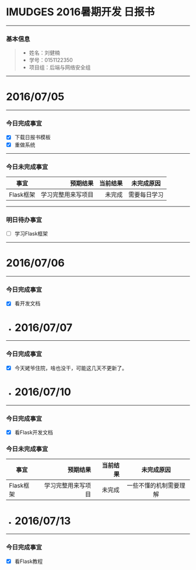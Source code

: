 
# IMUDGES 2016暑期开发 日报书

-------


### 基本信息
> * 姓名：刘健楠
> * 学号：0151122350
> * 项目组：后端与网络安全组

-------


# 2016/07/05

-------

### 今日完成事宜
- [x]  下载日报书模板
- [x]  重做系统

-----
### 今日未完成事宜


| 事宜     |预期结果| 当前结果  | 未完成原因   | 
| --------   | -----:  | -----:  | :----:  |
| Flask框架     | 学习完整用来写项目    | 未完成   | 需要每日学习   | 


------
### 明日待办事宜
- [ ] 学习Flask框架

-------
# 2016/07/06

-------

### 今日完成事宜
- [x]  看开发文档
- # 2016/07/07

-------

### 今日完成事宜
- [x]  今天姥爷住院，啥也没干，可能这几天不更新了。
- # 2016/07/10

-------

### 今日完成事宜
- [x]  看Flask开发文档
### 今日未完成事宜


| 事宜     |预期结果| 当前结果  | 未完成原因   | 
| --------   | -----:  | -----:  | :----:  |
| Flask框架     | 学习完整用来写项目    | 未完成   | 一些不懂的机制需要理解   | 
- # 2016/07/13

-------

### 今日完成事宜
- [x]  看Flask教程


